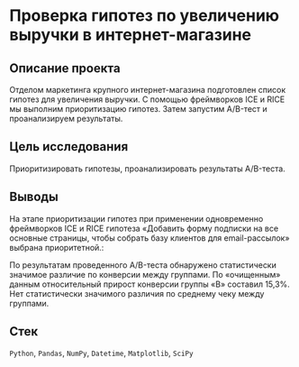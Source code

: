 # Проверка гипотез по увеличению выручки в интернет-магазине

## Описание проекта
Отделом маркетинга крупного интернет-магазина подготовлен список гипотез для увеличения выручки. С помощью фреймворков ICE и RICE мы выполним приоритизацию гипотез. Затем запустим A/B-тест и проанализируем результаты.

## Цель исследования
Приоритизировать гипотезы, проанализировать результаты A/B-теста.

## Выводы
На этапе приоритизации гипотез при применении одновременно фреймворков ICE и RICE гипотеза «Добавить форму подписки на все основные страницы, чтобы собрать базу клиентов для email-рассылок» выбрана приоритетной.:

По результатам проведенного A/B-теста обнаружено статистически значимое различие по конверсии между группами. По «очищенным» данным относительный прирост конверсии группы «B» составил 15,3%. Нет статистически значимого различия по среднему чеку между группами.

## Стек
`Python`, `Pandas`, `NumPy`, `Datetime`, `Matplotlib`, `SciPy`